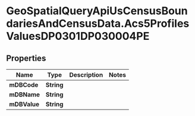 # GeoSpatialQueryApiUsCensusBoundariesAndCensusData.Acs5ProfilesValuesDP0301DP030004PE

## Properties

Name | Type | Description | Notes
------------ | ------------- | ------------- | -------------
**mDBCode** | **String** |  | 
**mDBName** | **String** |  | 
**mDBValue** | **String** |  | 



